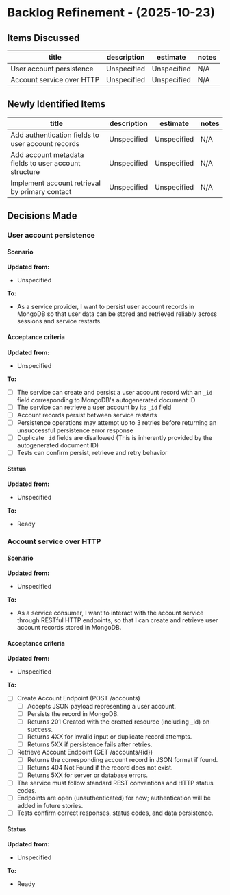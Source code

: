 # Backlog Refinement - (2025-10-23)

## Items Discussed
<!-- Items currently in the backlog that were discussed in this meeting -->
| title | description | estimate | notes |
| ----- | ----------- | -------- | ----- |
| User account persistence | Unspecified | Unspecified | N/A |
| Account service over HTTP | Unspecified | Unspecified | N/A |

## Newly Identified Items
<!-- Items that were added to the backlog during this meeting -->
| title | description | estimate | notes |
| ----- | ----------- | -------- | ----- |
| Add authentication fields to user account records | Unspecified | Unspecified | N/A |
| Add account metadata fields to user account structure | Unspecified | Unspecified | N/A |
| Implement account retrieval by primary contact | Unspecified | Unspecified | N/A |

## Decisions Made
<!-- Agreements about readiness, phrasing, acceptance criteria, or decomposition of backlog items discussed -->
<!-- Each item discussed in the meeting should have its dedicated subsection here -->

### User account persistence

#### Scenario

**Updated from:**

- Unspecified

**To:**

- As a service provider, I want to persist user account records in MongoDB so that user data can be stored and retrieved reliably across sessions and service restarts.

#### Acceptance criteria

**Updated from:**

- Unspecified

**To:**

- [ ] The service can create and persist a user account record with an `_id` field corresponding to MongoDB's autogenerated document ID
- [ ] The service can retrieve a user account by its `_id` field
- [ ] Account records persist between service restarts
- [ ] Persistence operations may attempt up to 3 retries before returning an unsuccessful persistence error response
- [ ] Duplicate `_id` fields are disallowed (This is inherently provided by the autogenerated document ID)
- [ ] Tests can confirm persist, retrieve and retry behavior

#### Status

**Updated from:**

- Unspecified

**To:**

- Ready

### Account service over HTTP

#### Scenario

**Updated from:**

- Unspecified

**To:**

- As a service consumer, I want to interact with the account service through RESTful HTTP endpoints, so that I can create and retrieve user account records stored in MongoDB.

#### Acceptance criteria

**Updated from:**

- Unspecified

**To:**

- [ ] Create Account Endpoint (POST /accounts) 
    - [ ] Accepts JSON payload representing a user account. 
    - [ ] Persists the record in MongoDB. 
    - [ ] Returns 201 Created with the created resource (including \_id) on success. 
    - [ ] Returns 4XX for invalid input or duplicate record attempts. 
    - [ ] Returns 5XX if persistence fails after retries. 
- [ ] Retrieve Account Endpoint (GET /accounts/{id}) 
    - [ ] Returns the corresponding account record in JSON format if found. 
    - [ ] Returns 404 Not Found if the record does not exist. 
    - [ ] Returns 5XX for server or database errors. 
- [ ] The service must follow standard REST conventions and HTTP status codes. 
- [ ] Endpoints are open (unauthenticated) for now; authentication will be added in future stories. 
- [ ] Tests confirm correct responses, status codes, and data persistence.

#### Status

**Updated from:**

- Unspecified

**To:**

- Ready
